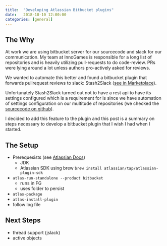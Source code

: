 ```yaml
---
title:  "Developing Atlassian Bitbucket plugins"
date:   2018-10-10 12:00:00
categories: [general]
---
```


## The Why

At work we are using bitbucket server for our sourcecode and slack for our communication.
My team at InnoGames is responsible for a long list of repositories and is heavily utilizing pull-requests to do code-review.
PRs were lying around a lot unless authors pro-actively asked for reviews.

We wanted to automate this better and found a bitbucket plugin that forwards pullrequest reviews to slack: Stash2Slack ([see in Marketplace](https://marketplace.atlassian.com/apps/1213042/slack-notifications-plugin)).

Unfortunately Stash2Slack turned out not to have a rest api to have its settings configured which is a requirement for is since we have automation of settings configuration on our multitude of repositories (we checked the [sourcecode on github](https://github.com/pragbits/stash2slack)).

I decided to add this feature to the plugin and this post is a summary on steps necessary to develop a bitbucket plugin that I wish I had when I started.

## The Setup

* Prerequesists (see [Atlassian Docs](https://developer.atlassian.com/server/framework/atlassian-sdk/set-up-the-atlassian-plugin-sdk-and-build-a-project/))
    * JDK
    * Atlassian SDK using brew `brew install atlassian/tap/atlassian-plugin-sdk`
* `atlas-run-standalone --product bitbucket`
    * runs in FG
    * uses folder to persist
* `atlas-package`
* `atlas-install-plugin`
* follow log file

## Next Steps

* thread support (jslack)
* active objects
